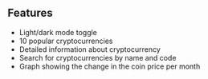
## Features

- Light/dark mode toggle
- 10 popular cryptocurrencies
- Detailed information about cryptocurrency
- Search for cryptocurrencies by name and code
- Graph showing the change in the coin price per month

